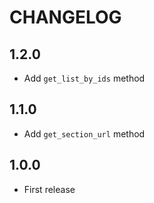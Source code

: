 CHANGELOG
=========

1.2.0
-----

* Add `get_list_by_ids` method

1.1.0
-----

* Add `get_section_url` method

1.0.0
-----

* First release
